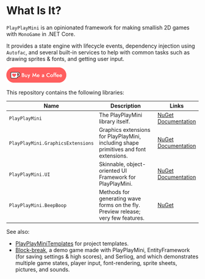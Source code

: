 # What Is It?

`PlayPlayMini` is an opinionated framework for making smallish 2D games with `MonoGame` in .NET Core.

It provides a state engine with lifecycle events, dependency injection using `Autofac`, and several built-in services to help with common tasks such as drawing sprites & fonts, and getting user input.

[![Buy Me a Coffee at ko-fi.com](https://raw.githubusercontent.com/BenMakesGames/AssetsForNuGet/main/buymeacoffee.png)](https://ko-fi.com/A0A12KQ16)

This repository contains the following libraries:

| Name | Description | Links |
| --- | --- | --- |
| `PlayPlayMini`                    | The PlayPlayMini library itself.                                                      | [NuGet](https://www.nuget.org/packages/BenMakesGames.PlayPlayMini)<br />[Documentation](BenMakesGames.PlayPlayMini/README.md) |
| `PlayPlayMini.GraphicsExtensions` | Graphics extensions for PlayPlayMini, including shape primitives and font extensions. | [NuGet](https://www.nuget.org/packages/BenMakesGames.PlayPlayMini.GraphicsExtensions)<br />[Documentation](BenMakesGames.PlayPlayMini.GraphicsExtensions/README.md) |
| `PlayPlayMini.UI`                 | Skinnable, object-oriented UI Framework for PlayPlayMini.                             | [NuGet](https://www.nuget.org/packages/BenMakesGames.PlayPlayMini.UI)<br />[Documentation](BenMakesGames.PlayPlayMini.UI/README.md) |
| `PlayPlayMini.BeepBoop`           | Methods for generating wave forms on the fly. Preview release; very few features.     | [NuGet](https://www.nuget.org/packages/BenMakesGames.PlayPlayMini.BeepBoop) |

See also:
* [PlayPlayMiniTemplates](https://github.com/BenMakesGames/PlayPlayMiniTemplates) for project templates.
* [Block-break](https://github.com/BenMakesGames/BlockBreak), a demo game made with PlayPlayMini, EntityFramework (for saving settings & high scores), and Serliog, and which demonstrates multiple game states, player input, font-rendering, sprite sheets, pictures, and sounds.
